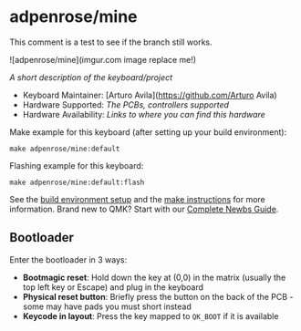 # adpenrose/mine

This comment is a test to see if the branch still works.

![adpenrose/mine](imgur.com image replace me!)

*A short description of the keyboard/project*

* Keyboard Maintainer: [Arturo Avila](https://github.com/Arturo Avila)
* Hardware Supported: *The PCBs, controllers supported*
* Hardware Availability: *Links to where you can find this hardware*

Make example for this keyboard (after setting up your build environment):

    make adpenrose/mine:default

Flashing example for this keyboard:

    make adpenrose/mine:default:flash

See the [build environment setup](https://docs.qmk.fm/#/getting_started_build_tools) and the [make instructions](https://docs.qmk.fm/#/getting_started_make_guide) for more information. Brand new to QMK? Start with our [Complete Newbs Guide](https://docs.qmk.fm/#/newbs).

## Bootloader

Enter the bootloader in 3 ways:

* **Bootmagic reset**: Hold down the key at (0,0) in the matrix (usually the top left key or Escape) and plug in the keyboard
* **Physical reset button**: Briefly press the button on the back of the PCB - some may have pads you must short instead
* **Keycode in layout**: Press the key mapped to `QK_BOOT` if it is available

